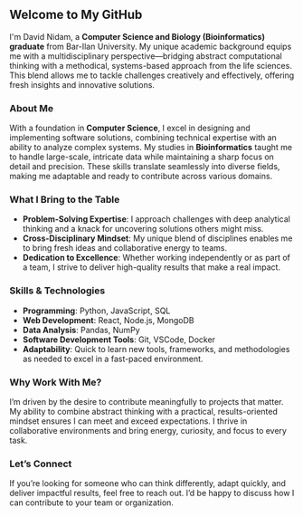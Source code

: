 ## Welcome to My GitHub

I'm David Nidam, a **Computer Science and Biology (Bioinformatics) graduate** from Bar-Ilan University. My unique academic background equips me with a multidisciplinary perspective—bridging abstract computational thinking with a methodical, systems-based approach from the life sciences. This blend allows me to tackle challenges creatively and effectively, offering fresh insights and innovative solutions.

### About Me
With a foundation in **Computer Science**, I excel in designing and implementing software solutions, combining technical expertise with an ability to analyze complex systems. My studies in **Bioinformatics** taught me to handle large-scale, intricate data while maintaining a sharp focus on detail and precision. These skills translate seamlessly into diverse fields, making me adaptable and ready to contribute across various domains.

### What I Bring to the Table
- **Problem-Solving Expertise**: I approach challenges with deep analytical thinking and a knack for uncovering solutions others might miss.
- **Cross-Disciplinary Mindset**: My unique blend of disciplines enables me to bring fresh ideas and collaborative energy to teams.
- **Dedication to Excellence**: Whether working independently or as part of a team, I strive to deliver high-quality results that make a real impact.

### Skills & Technologies
- **Programming**: Python, JavaScript, SQL  
- **Web Development**: React, Node.js, MongoDB  
- **Data Analysis**: Pandas, NumPy  
- **Software Development Tools**: Git, VSCode, Docker  
- **Adaptability**: Quick to learn new tools, frameworks, and methodologies as needed to excel in a fast-paced environment.

### Why Work With Me?
I’m driven by the desire to contribute meaningfully to projects that matter. My ability to combine abstract thinking with a practical, results-oriented mindset ensures I can meet and exceed expectations. I thrive in collaborative environments and bring energy, curiosity, and focus to every task.

### Let’s Connect
If you’re looking for someone who can think differently, adapt quickly, and deliver impactful results, feel free to reach out. I’d be happy to discuss how I can contribute to your team or organization.
